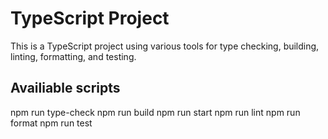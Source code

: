 # TypeScript Project

This is a TypeScript project using various tools for type checking, building, linting, formatting, and testing.

## Availiable scripts

npm run type-check
npm run build
npm run start
npm run lint
npm run format
npm run test

